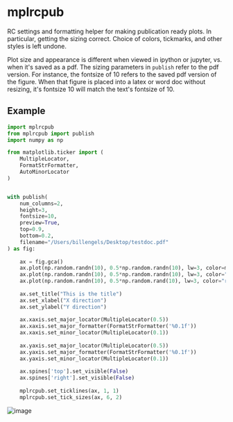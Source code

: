 # mplrcpub

RC settings and formatting helper for making publication ready plots.  In particular, getting the sizing correct.  Choice of colors, tickmarks, and other styles is left undone. 

Plot size and appearance is different when viewed in ipython or jupyter, vs. when it's saved as a pdf.  The sizing parameters in `publish` refer to the pdf version.  For instance, the fontsize of 10 refers to the saved pdf version of the figure. When that figure is placed into a latex or word doc without resizing, it's fontsize 10 will match the text's fontsize of 10.

## Example

```python
import mplrcpub
from mplrcpub import publish
import numpy as np

from matplotlib.ticker import (
    MultipleLocator, 
    FormatStrFormatter,
    AutoMinorLocator
)


with publish(
    num_columns=2,
    height=3,
    fontsize=10,
    preview=True,
    top=0.9,
    bottom=0.2,
    filename="/Users/billengels/Desktop/testdoc.pdf"
) as fig:
    
    ax = fig.gca()
    ax.plot(np.random.randn(10), 0.5*np.random.randn(10), lw=3, color=mplrcpub.orange)
    ax.plot(np.random.randn(10), 0.5*np.random.randn(10), lw=3, color="b")
    ax.plot(np.random.randn(10), 0.5*np.random.rand(10), lw=3, color="r")
    
    ax.set_title("This is the title")
    ax.set_xlabel("X direction")
    ax.set_ylabel("Y direction")
    
    ax.xaxis.set_major_locator(MultipleLocator(0.5))
    ax.xaxis.set_major_formatter(FormatStrFormatter('%0.1f'))
    ax.xaxis.set_minor_locator(MultipleLocator(0.1))
    
    ax.yaxis.set_major_locator(MultipleLocator(0.5))
    ax.yaxis.set_major_formatter(FormatStrFormatter('%0.1f'))
    ax.yaxis.set_minor_locator(MultipleLocator(0.1))
    
    ax.spines['top'].set_visible(False)
    ax.spines['right'].set_visible(False)
    
    mplrcpub.set_ticklines(ax, 1, 1)
    mplrcpub.set_tick_sizes(ax, 6, 2)
```

![image](https://user-images.githubusercontent.com/6325473/109865821-266bc600-7c2a-11eb-8b76-711985406bb7.png)
